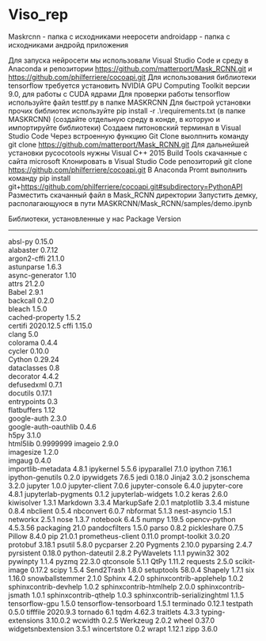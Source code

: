 # Viso_rep

Maskrcnn - папка с исходниками нееросети
androidapp - папка с исходниками андройд приложения

Для запуска нейросети мы использовали Visual Studio Code и среду в Anaconda и репозитории https://github.com/matterport/Mask_RCNN.git и https://github.com/philferriere/cocoapi.git
Для использования библиотеки tensorflow требуется установить NVIDIA GPU Computing Toolkit версии 9.0, для работы с CUDA ядрами
Для проверки работы tensorflow используйте файл testtf.py в папке MASKRCNN
Для быстрой установки прочих библиотек используйте pip install -r .\requirements.txt (в папке MASKRCNN) (создайте отдельную среду в конде, в которую и импортируйте библиотеки)
Создаем питоновский терминал в Visual Studio Code
Через встроенную функцию Git Clone выолпнить команду git clone https://github.com/matterport/Mask_RCNN.git
Для дальнейшей установки pycocotools нужны Visual C++ 2015 Build Tools скачанные с сайта microsoft
Клонировать в Visual Studio Code репозиторий git clone https://github.com/philferriere/cocoapi.git
В Anaconda Promt выполнить команду pip install git+https://github.com/philferriere/cocoapi.git#subdirectory=PythonAPI
Разместить скачанный файл в Mask_RCNN директории
Запустить демку, располагающуюся в пути MASKRCNN/Mask_RCNN/samples/demo.ipynb

Библиотеки, установленные у нас
Package                       Version
----------------------------- ---------
absl-py                       0.15.0   
alabaster                     0.7.12   
argon2-cffi                   21.1.0   
astunparse                    1.6.3    
async-generator               1.10     
attrs                         21.2.0   
Babel                         2.9.1    
backcall                      0.2.0    
bleach                        1.5.0    
cached-property               1.5.2    
certifi                       2020.12.5
cffi                          1.15.0   
clang                         5.0      
colorama                      0.4.4    
cycler                        0.10.0   
Cython                        0.29.24  
dataclasses                   0.8      
decorator                     4.4.2    
defusedxml                    0.7.1    
docutils                      0.17.1   
entrypoints                   0.3      
flatbuffers                   1.12     
google-auth                   2.3.0    
google-auth-oauthlib          0.4.6    
h5py                          3.1.0    
html5lib                      0.9999999
imageio                       2.9.0    
imagesize                     1.2.0    
imgaug                        0.4.0    
importlib-metadata            4.8.1
ipykernel                     5.5.6
ipyparallel                   7.1.0
ipython                       7.16.1
ipython-genutils              0.2.0
ipywidgets                    7.6.5
jedi                          0.18.0
Jinja2                        3.0.2
jsonschema                    3.2.0
jupyter                       1.0.0
jupyter-client                7.0.6
jupyter-console               6.4.0
jupyter-core                  4.8.1
jupyterlab-pygments           0.1.2
jupyterlab-widgets            1.0.2
keras                         2.6.0
kiwisolver                    1.3.1
Markdown                      3.3.4
MarkupSafe                    2.0.1
matplotlib                    3.3.4
mistune                       0.8.4
nbclient                      0.5.4
nbconvert                     6.0.7
nbformat                      5.1.3
nest-asyncio                  1.5.1
networkx                      2.5.1
nose                          1.3.7
notebook                      6.4.5
numpy                         1.19.5
opencv-python                 4.5.3.56
packaging                     21.0
pandocfilters                 1.5.0
parso                         0.8.2
pickleshare                   0.7.5
Pillow                        8.4.0
pip                           21.0.1
prometheus-client             0.11.0
prompt-toolkit                3.0.20
protobuf                      3.18.1
psutil                        5.8.0
pycparser                     2.20
Pygments                      2.10.0
pyparsing                     2.4.7
pyrsistent                    0.18.0
python-dateutil               2.8.2
PyWavelets                    1.1.1
pywin32                       302
pywinpty                      1.1.4
pyzmq                         22.3.0
qtconsole                     5.1.1
QtPy                          1.11.2
requests                      2.5.0
scikit-image                  0.17.2
scipy                         1.5.4
Send2Trash                    1.8.0
setuptools                    58.0.4
Shapely                       1.7.1
six                           1.16.0
snowballstemmer               2.1.0
Sphinx                        4.2.0
sphinxcontrib-applehelp       1.0.2
sphinxcontrib-devhelp         1.0.2
sphinxcontrib-htmlhelp        2.0.0
sphinxcontrib-jsmath          1.0.1
sphinxcontrib-qthelp          1.0.3
sphinxcontrib-serializinghtml 1.1.5
tensorflow-gpu                1.5.0
tensorflow-tensorboard        1.5.1
terminado                     0.12.1
testpath                      0.5.0
tifffile                      2020.9.3
tornado                       6.1
tqdm                          4.62.3
traitlets                     4.3.3
typing-extensions             3.10.0.2
wcwidth                       0.2.5
Werkzeug                      2.0.2
wheel                         0.37.0
widgetsnbextension            3.5.1
wincertstore                  0.2
wrapt                         1.12.1
zipp                          3.6.0
